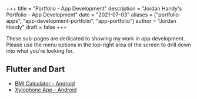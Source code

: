 +++
title = "Portfolio - App Development"
description = "Jordan Handy's Portfolio - App Development"
date = "2021-07-03"
aliases = ["portfolio-apps", "app-development-portfolio", "app-portfolio"]
author = "Jordan Handy"
draft = false
+++

These sub-pages are dedicated to showing my work in app development. Please use the menu options in the top-right area of the screen to drill down into what you're looking for.
## Flutter and Dart
* [BMI Calculator - Android](https://play.google.com/store/apps/details?id=com.jordanhandy.bmicalculator)
* [Xylophone App - Android](https://play.google.com/store/apps/details?id=com.jordanhandy.xylophone)
